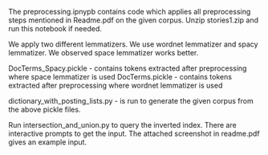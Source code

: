The preprocessing.ipnypb contains code which applies all preprocessing steps mentioned in Readme.pdf on the given corpus. Unzip stories1.zip and run this notebook if needed.

We apply two different lemmatizers. We use wordnet lemmatizer and spacy lemmatizer. We observed space lemmatizer works better.

DocTerms_Spacy.pickle -  contains tokens extracted after preprocessing where space lemmatizer is used
DocTerms.pickle - contains tokens extracted after preprocessing where wordnet lemmatizer is used

dictionary_with_posting_lists.py - is run to generate the given corpus from the above pickle files.

Run intersection_and_union.py to query the inverted index. There are interactive prompts to get the input. The attached screenshot in readme.pdf 
gives an example input.

